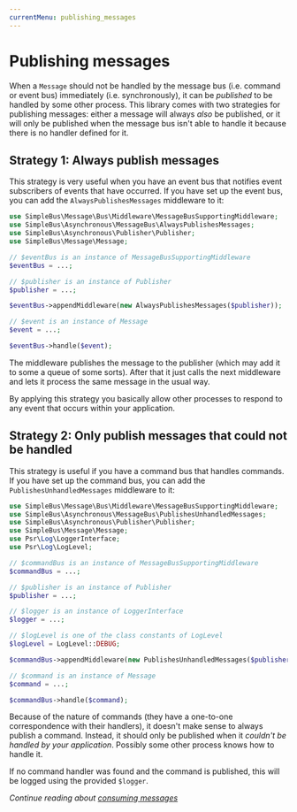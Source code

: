 ```yaml
---
currentMenu: publishing_messages
---
```


# Publishing messages

When a `Message` should not be handled by the message bus (i.e. command or event bus) immediately (i.e. synchronously),
it can be *published* to be handled by some other process. This library comes with two strategies for publishing
messages: either a message will always *also* be published, or it will only be published when the message bus isn't able
to handle it because there is no handler defined for it.

## Strategy 1: Always publish messages

This strategy is very useful when you have an event bus that notifies event subscribers of events that have occurred.
If you have set up the event bus, you can add the `AlwaysPublishesMessages` middleware to it:

```php
use SimpleBus\Message\Bus\Middleware\MessageBusSupportingMiddleware;
use SimpleBus\Asynchronous\MessageBus\AlwaysPublishesMessages;
use SimpleBus\Asynchronous\Publisher\Publisher;
use SimpleBus\Message\Message;

// $eventBus is an instance of MessageBusSupportingMiddleware
$eventBus = ...;

// $publisher is an instance of Publisher
$publisher = ...;

$eventBus->appendMiddleware(new AlwaysPublishesMessages($publisher));

// $event is an instance of Message
$event = ...;

$eventBus->handle($event);
```

The middleware publishes the message to the publisher (which may add it to some a queue of some sorts). After
that it just calls the next middleware and lets it process the same message in the usual way.

By applying this strategy you basically allow other processes to respond to any event that occurs within your
application.

## Strategy 2: Only publish messages that could not be handled

This strategy is useful if you have a command bus that handles commands. If you have set up the command bus, you can add
the `PublishesUnhandledMessages` middleware to it:

```php
use SimpleBus\Message\Bus\Middleware\MessageBusSupportingMiddleware;
use SimpleBus\Asynchronous\MessageBus\PublishesUnhandledMessages;
use SimpleBus\Asynchronous\Publisher\Publisher;
use SimpleBus\Message\Message;
use Psr\Log\LoggerInterface;
use Psr\Log\LogLevel;

// $commandBus is an instance of MessageBusSupportingMiddleware
$commandBus = ...;

// $publisher is an instance of Publisher
$publisher = ...;

// $logger is an instance of LoggerInterface
$logger = ...;

// $logLevel is one of the class constants of LogLevel
$logLevel = LogLevel::DEBUG;

$commandBus->appendMiddleware(new PublishesUnhandledMessages($publisher, $logger, $logLevel));

// $command is an instance of Message
$command = ...;

$commandBus->handle($command);
```

Because of the nature of commands (they have a one-to-one correspondence with their handlers), it doesn't make sense to
always publish a command. Instead, it should only be published when it *couldn't be handled by your application*.
Possibly some other process knows how to handle it.

If no command handler was found and the command is published, this will be logged using the provided `$logger`.

*Continue reading about [consuming messages](consume.md)*
